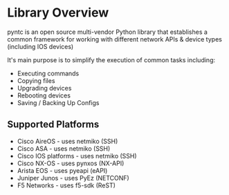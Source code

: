 # Library Overview

pyntc is an open source multi-vendor Python library that establishes a common framework for working with different network APIs & device types (including IOS devices)

It's main purpose is to simplify the execution of common tasks including:
  - Executing commands
  - Copying files
  - Upgrading devices
  - Rebooting devices
  - Saving / Backing Up Configs

## Supported Platforms

* Cisco AireOS - uses netmiko (SSH)
* Cisco ASA - uses netmiko (SSH)
* Cisco IOS platforms - uses netmiko (SSH)
* Cisco NX-OS - uses pynxos (NX-API)
* Arista EOS - uses pyeapi (eAPI)
* Juniper Junos - uses PyEz (NETCONF)
* F5 Networks - uses f5-sdk (ReST)
